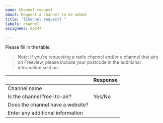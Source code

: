 ```yaml
---
name: Channel request
about: Request a channel to be added
title: "[Channel request] "
labels: channel
assignees: dp247

---
```


Please fill in the table:
> Note: If you're requesting a radio channel and/or a channel that airs on Freeview, please include your postcode in the additional information section.

|                                  | Response              |
|----------------------------------|-----------------------|
| Channel name                     | <insert name here>    |
| Is the channel free-to-air?      | Yes/No                |
| Does the channel have a website? | <insert website here> |
| Enter any additional information |                       |
